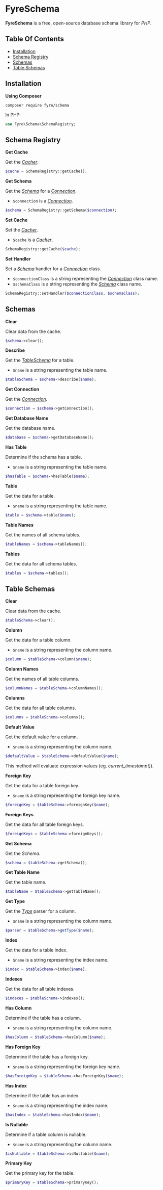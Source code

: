 # FyreSchema

**FyreSchema** is a free, open-source database schema library for *PHP*.


## Table Of Contents
- [Installation](#installation)
- [Schema Registry](#schema-registry)
- [Schemas](#schemas)
- [Table Schemas](#table-schemas)



## Installation

**Using Composer**

```
composer require fyre/schema
```

In PHP:

```php
use Fyre\Schema\SchemaRegistry;
```


## Schema Registry

**Get Cache**

Get the [*Cacher*](https://github.com/elusivecodes/FyreCache#cachers).

```php
$cache = SchemaRegistry::getCache();
```

**Get Schema**

Get the [*Schema*](#schemas) for a [*Connection*](https://github.com/elusivecodes/FyreDB#connections).

- `$connection` is a [*Connection*](https://github.com/elusivecodes/FyreDB#connections).

```php
$schema = SchemaRegistry::getSchema($connection);
```

**Set Cache**

Set the [*Cacher*](https://github.com/elusivecodes/FyreCache#cachers).

- `$cache` is a [*Cacher*](https://github.com/elusivecodes/FyreCache#cachers).

```php
SchemaRegistry::getCache($cache);
```

**Set Handler**

Set a [*Schema*](#schemas) handler for a [*Connection*](https://github.com/elusivecodes/FyreDB#connections) class.

- `$connectionClass` is a string representing the [*Connection*](https://github.com/elusivecodes/FyreDB#connections) class name.
- `$schemaClass` is a string representing the [*Schema*](#schemas) class name.

```php
SchemaRegistry::setHandler($connectionClass, $schemaClass);
```


## Schemas

**Clear**

Clear data from the cache.

```php
$schema->clear();
```

**Describe**

Get the [*TableSchema*](#table-schemas) for a table.

- `$name` is a string representing the table name.

```php
$tableSchema = $schema->describe($name);
```

**Get Connection**

Get the [*Connection*](https://github.com/elusivecodes/FyreDB#connections).

```php
$connection = $schema->getConnection();
```

**Get Database Name**

Get the database name.

```php
$database = $schema->getDatabaseName();
```

**Has Table**

Determine if the schema has a table.

- `$name` is a string representing the table name.

```php
$hasTable = $schema->hasTable($name);
```

**Table**

Get the data for a table.

- `$name` is a string representing the table name.

```php
$table = $schema->table($name);
```

**Table Names**

Get the names of all schema tables.

```php
$tableNames = $schema->tableNames();
```

**Tables**

Get the data for all schema tables.

```php
$tables = $schema->tables();
```


## Table Schemas

**Clear**

Clear data from the cache.

```php
$tableSchema->clear();
```

**Column**

Get the data for a table column.

- `$name` is a string representing the column name.

```php
$column = $tableSchema->column($name);
```

**Column Names**

Get the names of all table columns.

```php
$columnNames = $tableSchema->columnNames();
```

**Columns**

Get the data for all table columns.

```php
$columns = $tableSchema->columns();
```

**Default Value**

Get the default value for a column.

- `$name` is a string representing the column name.

```php
$defaultValue = $tableSchema->defaultValue($name);
```

This method will evaluate expression values (eg. *current_timestamp()*).

**Foreign Key**

Get the data for a table foreign key.

- `$name` is a string representing the foreign key name.

```php
$foreignKey = $tableSchema->foreignKey($name);
```

**Foreign Keys**

Get the data for all table foreign keys.

```php
$foreignKeys = $tableSchema->foreignKeys();
```

**Get Schema**

Get the *Schema*.

```php
$schema = $tableSchema->getSchema();
```

**Get Table Name**

Get the table name.

```php
$tableName = $tableSchema->getTableName();
```

**Get Type**

Get the [*Type*](https://github.com/elusivecodes/FyreTypeParser) parser for a column.

- `$name` is a string representing the column name.

```php
$parser = $tableSchema->getType($name);
```

**Index**

Get the data for a table index.

- `$name` is a string representing the index name.

```php
$index = $tableSchema->index($name);
```

**Indexes**

Get the data for all table indexes.

```php
$indexes = $tableSchema->indexes();
```

**Has Column**

Determine if the table has a column.

- `$name` is a string representing the column name.

```php
$hasColumn = $tableSchema->hasColumn($name);
```

**Has Foreign Key**

Determine if the table has a foreign key.

- `$name` is a string representing the foreign key name.

```php
$hasForeignKey = $tableSchema->hasForeignKey($name);
```

**Has Index**

Determine if the table has an index.

- `$name` is a string representing the index name.

```php
$hasIndex = $tableSchema->hasIndex($name);
```

**Is Nullable**

Determine if a table column is nullable.

- `$name` is a string representing the column name.

```php
$isNullable = $tableSchema->isNullable($name);
```

**Primary Key**

Get the primary key for the table.

```php
$primaryKey = $tableSchema->primaryKey();
```